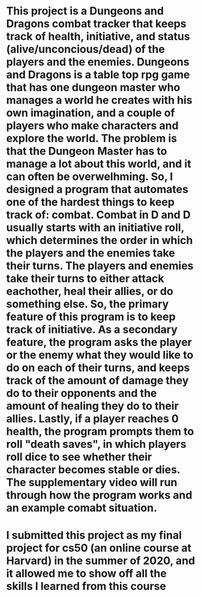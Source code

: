 # This project is a Dungeons and Dragons combat tracker that keeps track of health, initiative, and status (alive/unconcious/dead) of the players and the enemies. Dungeons and Dragons is a table top rpg game that has one dungeon master who manages a world he creates with his own imagination, and a couple of players who make characters and explore the world. The problem is that the Dungeon Master has to manage a lot about this world, and it can often be overwelhming. So, I designed a program that automates one of the hardest things to keep track of: combat. Combat in D and D usually starts with an initiative roll, which determines the order in which the players and the enemies take their turns. The players and enemies take their turns to either attack eachother, heal their allies, or do something else. So, the primary feature of this program is to keep track of initiative. As a secondary feature, the program asks the player or the enemy what they would like to do on each of their turns, and keeps track of the amount of damage they do to their opponents and the amount of healing they do to their allies. Lastly, if a player reaches 0 health, the program prompts them to roll "death saves", in which players roll dice to see whether their character becomes stable or dies. The supplementary video will run through how the program works and an example comabt situation.
# I submitted this project as my final project for cs50 (an online course at Harvard) in the summer of 2020, and it allowed me to show off all the skills I learned from this course
